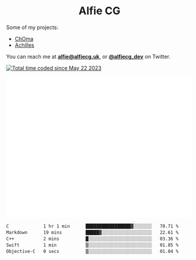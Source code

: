 <h1 align="center">Alfie CG</h1>

Some of my projects:
* [ChOma](https://github.com/opa334/ChOma)
* [Achilles](https://github.com/alfiecg24/Achilles)

You can reach me at **alfie@alfiecg.uk**, or **[@alfiecg_dev](https://twitter.com/alfiecg_dev)** on Twitter.

<a href="https://wakatime.com/@61592169-b9cf-4af8-b6fa-8ac7d4369b01"><img src="https://wakatime.com/badge/user/61592169-b9cf-4af8-b6fa-8ac7d4369b01.svg" alt="Total time coded since May 22 2023" /></a>


<img align="center" src="/github-metrics.svg" alt="Metrics" width="500">

 <!--[![GitHub Streak](https://streak-stats.demolab.com/?user=alfiecg24)](https://git.io/streak-stats)-->

<!--START_SECTION:waka-->

```txt
C             1 hr 1 min      █████████████████▓░░░░░░░   70.71 %
Markdown      19 mins         █████▓░░░░░░░░░░░░░░░░░░░   22.61 %
C++           2 mins          █░░░░░░░░░░░░░░░░░░░░░░░░   03.36 %
Swift         1 min           ▒░░░░░░░░░░░░░░░░░░░░░░░░   01.85 %
Objective-C   0 secs          ▒░░░░░░░░░░░░░░░░░░░░░░░░   01.04 %
```

<!--END_SECTION:waka-->
